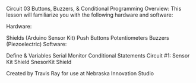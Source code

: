 Circuit 03 Buttons, Buzzers, & Conditional Programming
Overview:
This lesson will familiarize you with the following hardware and software:

Hardware:

Shields (Arduino Sensor Kit)
Push Buttons
Potentiometers
Buzzers (Piezoelectric)
Software:

Define & Variables
Serial Monitor
Conditional Statements
Circuit #1: Sensor Kit Shield
SnesorKit Shield

Created by Travis Ray for use at Nebraska Innovation Studio

